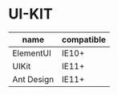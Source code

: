 # UI-KIT

| name       | compatible |
| ---        | --         |
| ElementUI  | IE10+      |
| UIKit      | IE11+      |
| Ant Design | IE11+      |
